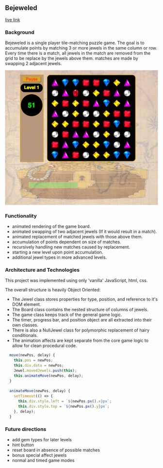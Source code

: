 ## Bejeweled
[live link][link]

[link]:http://menachemabraham.com/Bejeweled

### Background

Bejeweled is a single player tile-matching puzzle game. The goal is to accumulate points by matching 3 or more jewels in the same column or row. Every time there is a match, all jewels in the match are removed from the grid to be replace by the jewels above them. matches are made by swapping 2 adjacent jewels.

![screen shot](docs/screen_shot.png)

### Functionality

- animated rendering of the game board.
- animated swapping of two adjacent jewels (If it would result in a match).
- animated replacement of matched jewels with those above them.
- accumulation of points dependent on size of matches.
- recursively handling new matches caused by replacement.
- starting a new level upon point accumulation.
- additional jewel types in more advanced levels.

### Architecture and Technologies

This project was implemented using only 'vanilla' JavaScript, html, css.

The overall structure is heavily Object Oriented:
- The Jewel class stores properties for type, position, and reference to it's DOM element.
- The Board class contains the nested structure of columns of jewels.
- The game class keeps track of the general game logic.
- The timer, progress bar, and position object are all extracted into their own classes.
- There is also a NullJewel class for polymorphic replacement of hairy conditionals.
- The animation affects are kept separate from the core game logic to allow for clean procedural code.

```javascript
  move(newPos, delay) {
    this.pos = newPos;
    this.div.data = newPos;
    Jewel.movedJewels.push(this);
    this.animateMove(newPos, delay);
  }

  animateMove(newPos, delay) {
    setTimeout(() => {
      this.div.style.left = `${newPos.px().x}px`;
      this.div.style.top = `${newPos.px().y}px`;
    }, delay);
  }
```

### Future directions

- add gem types for later levels
- hint button
- reset board in absence of possible matches
- bonus special affect jewels
- normal and timed game modes
